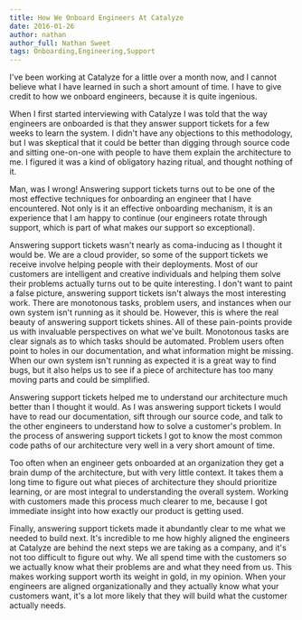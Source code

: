 ```yaml
---
title: How We Onboard Engineers At Catalyze
date: 2016-01-26
author: nathan
author_full: Nathan Sweet
tags: Onboarding,Engineering,Support
---
```


I've been working at Catalyze for a little over a month now, and I cannot believe what I have learned in such a short amount of time. I have to give credit to how we onboard engineers, because it is quite ingenious.

When I first started interviewing with Catalyze I was told that the way engineers are onboarded is that they answer support tickets for a few weeks to learn the system. I didn't have any objections to this methodology, but I was skeptical that it could be better than digging through source code and sitting one-on-one with people to have them explain the architecture to me. I figured it was a kind of obligatory hazing ritual, and thought nothing of it.

Man, was I wrong! Answering support tickets turns out to be one of the most effective techniques for onboarding an engineer that I have encountered. Not only is it an effective onboarding mechanism, it is an experience that I am happy to continue (our engineers rotate through support, which is part of what makes our support so exceptional).

Answering support tickets wasn't nearly as coma-inducing as I thought it would be. We are a cloud provider, so some of the support tickets we receive involve helping people with their deployments. Most of our customers are intelligent and creative individuals and helping them solve their problems actually turns out to be quite interesting. I don't want to paint a false picture, answering support tickets isn't always the most interesting work. There are monotonous tasks, problem users, and instances when our own system isn't running as it should be. However, this is where the real beauty of answering support tickets shines. All of these pain-points provide us with invaluable perspectives on what we've built. Monotonous tasks are clear signals as to which tasks should be automated. Problem users often point to holes in our documentation, and what information might be missing. When our own system isn't running as expected it is a great way to find bugs, but it also helps us to see if a piece of architecture has too many moving parts and could be simplified.

Answering support tickets helped me to understand our architecture much better than I thought it would. As I was answering support tickets I would have to read our documentation, sift through our source code, and talk to the other engineers to understand how to solve a customer's problem. In the process of answering support tickets I got to know the most common code paths of our architecture very well in a very short amount of time.

Too often when an engineer gets onboarded at an organization they get a brain dump of the architecture, but with very little context. It takes them a long time to figure out what pieces of architecture they should prioritize learning, or are most integral to understanding the overall system. Working with customers made this process much clearer to me, because I got immediate insight into how exactly our product is getting used.

Finally, answering support tickets made it abundantly clear to me what we needed to build next. It's incredible to me how highly aligned the engineers at Catalyze are behind the next steps we are taking as a company, and it's not too difficult to figure out why. We all spend time with the customers so we actually know what their problems are and what they need from us. This makes working support worth its weight in gold, in my opinion. When your engineers are aligned organizationally and they actually know what your customers want, it's a lot more likely that they will build what the customer actually needs.
